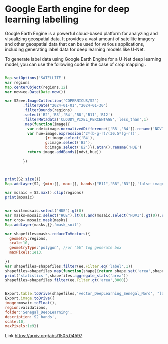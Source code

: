 

# Google Earth engine for deep learning labelling 

Google Earth Engine is a powerful cloud-based platform for analyzing and visualizing geospatial data. It provides a vast amount of satellite imagery and other geospatial data that can be used for various applications, including generating label data for deep learning models like U-Net.

To generate label data using Google Earth Engine for a U-Net deep learning model, you can use the following code in the case of crop mapping .  



```javascript

Map.setOptions('SATELLITE')
var regions
Map.centerObject(regions,12)
var now=ee.Date(Date.now())

var S2=ee.ImageCollection('COPERNICUS/S2')
        .filterDate("2024-01-01","2024-01-30")
        .filterBounds(regions)
        .select('B2','B3','B4','B8','B11','B12')
        .filterMetadata('CLOUDY_PIXEL_PERCENTAGE','less_than',1)
        .map(function(image){ 
          var ndvi=image.normalizedDifference(['B8','B4']).rename('NDVI')
          var hue=image.expression('2*(b-g-r)/(30.5*(g-r))',
                  {r:image.select('B4'),
                  g:image.select('B3'),
                  b:image.select('B2')}).atan().rename('HUE')
          return image.addBands([ndvi,hue])
          
        })



print(S2.size())
Map.addLayer(S2, {min:[], max:[], bands:["B11","B8","B3"]},'false image')

var mosaic = S2.max().clip(regions)
print(mosaic)


var soil=mosaic.select("HUE").gt(0)
var masks=mosaic.select("HUE").lt(0).and(mosaic.select("NDVI").gt(0)).selfMask()
var crop= mosaic.mask(masks)
Map.addLayer(masks,{},'mask_soil')

var shapefiles=masks.reduceToVectors({
  geometry:regions,
  scale:10,
  geometryType:'polygon', //or "bb" tog generate box
  maxPixels:1e13,
 
})
var shapefiles=shapefiles.filter(ee.Filter.eq('label',1))
shapefiles=shapefiles.map(function(shape){return shape.set('area',shape.area(1))})
print("statistics ",shapefiles.aggregate_stats('area'))
shapefiles=shapefiles.filter(ee.Filter.gt('area',3000))


Export.table.toDrive(shapefiles,'vector_DeepLearning_Senegal_Nord', "labels_Data")
Export.image.toDrive({
image:mosaic.toFloat(), 
region:validations, 
folder:'Senegal_DeepLearning', 
description:'S2_bands',
scale:10, 
maxPixels:1e9})

```



Link https://arxiv.org/abs/1505.04597



